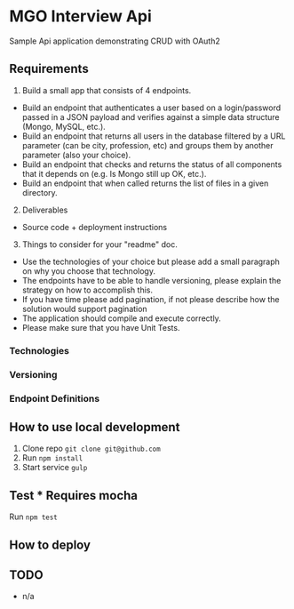 # MGO Interview Api 
Sample Api application demonstrating CRUD with OAuth2 

## Requirements
1) Build a small app that consists of 4 endpoints.
  - Build an endpoint that authenticates a user based on a login/password passed in a JSON payload and verifies against a simple data structure (Mongo, MySQL, etc.).
  - Build an endpoint that returns all users in the database filtered by a URL parameter (can be city, profession, etc) and groups them by another parameter (also your choice).
  - Build an endpoint that checks and returns the status of all components that it depends on (e.g. Is Mongo still up OK, etc.).
  - Build an endpoint that when called returns the list of files in a given directory.

2) Deliverables
  - Source code + deployment instructions

3) Things to consider for your "readme" doc.
  - Use the technologies of your choice but please add a small paragraph on why you choose that technology.
  - The endpoints have to be able to handle versioning, please explain the strategy on how to accomplish this.
  - If you have time please add pagination, if not please describe how the solution would support pagination
  - The application should compile and execute correctly.
  - Please make sure that you have Unit Tests.

### Technologies

### Versioning

### Endpoint Definitions


## How to use local development
1. Clone repo `git clone git@github.com`
2. Run `npm install`
3. Start service `gulp`

## Test * Requires mocha
Run `npm test`

## How to deploy

## TODO
  - n/a